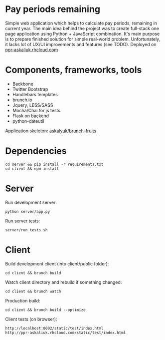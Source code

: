 Pay periods remaining
=====================

Simple web application which helps to calculate pay periods, remaining in current year.
The main idea behind the project was to create full-stack one page application using Python + JavaScript combination.
It's main purpose is to prepare finished solution for simple real-world problem.
Unfortunately, it lacks lot of UX/UI improvements and features (see TODO).
Deployed on [ppr-askaliuk.rhcloud.com](http://ppr-askaliuk.rhcloud.com/)

# Components, frameworks, tools

  * Backbone
  * Twitter Bootstrap
  * Handlebars templates
  * brunch.io
  * Jquery, LESS/SASS
  * Mocha/Chai for js tests
  * Flask on backend
  * python-dateutil

  Application skeleton: [askalyuk/brunch-fruits](https://github.com/askalyuk/brunch-fruits)

# Dependencies

    cd server && pip install -r requirements.txt
    cd client && npm install

# Server

Run development server:

	python server/app.py

Run server tests:

    server/run_tests.sh

# Client

Build development client (into client/public folder):

    cd client && brunch build

Watch client directory and rebuild if something changed:

    cd client && brunch watch

Production build:

    cd client && brunch build --optimize

Client tests (on browser):

    http://localhost:8002/static/test/index.html
    http://ppr-askaliuk.rhcloud.com/static/test/index.html